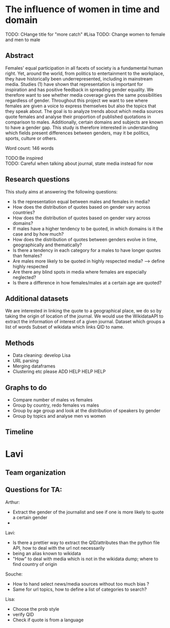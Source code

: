 # The influence of women in time and domain
TODO: CHange title for "more catch" #Lisa
TODO: Change women to female and men to male  

## Abstract
Females' equal participation in all facets of society is a fundamental human right. Yet, around the world, from politics to entertainment to the workplace, they have historically been underrepresented, including in mainstream media. Studies (1) have shown that representation is important for inspiration and has positive feedback in spreading gender equality. We therefore want to see whether media coverage gives the same possibilities regardless of gender.
Throughout this project we want to see where females are given a voice to express themselves but also the topics that they speak about. The goal is to analyze trends about which media sources quote females and analyse their proportion of published quotations in comparison to males. Additionally, certain domains and subjects are known to have a gender gap. This study is therefore interested in understanding which fields present differences between genders, may it be politics, sports, culture or others. 

Word count: 146 words

TODO:Be inspired  
TODO: Careful when talking about journal, state media instead for now 


## Research questions

This study aims at answering the following questions:
 
- Is the representation equal between males and females in media?
- How does the distribution of quotes based on gender vary across countries?
- How does the distribution of quotes based on gender vary across domains? 
- If males have a higher tendency to be quoted, in which domains is it the case and by how much?
- How does the distribution of quotes between genders evolve in time, geographically and thematically?
- Is there a tendency in each category for a males to have longer quotes than females?
- Are males more likely to be quoted in highly respected media?  --> define highly respected
- Are there any blind spots in media where females are especially neglected?
- Is there a difference in how females/males at a certain age are quoted?

## Additional datasets

We are interested in linking the quote to a geographical place, we do so by taking the origin of location of the journal. We would use the WikidataAPI to extract the information of interest of a given journal.
Dataset which groups a list of words 
Subset of wikidata which links QID to name. 

## Methods
- Data cleaning: develop Lisa
- URL parsing 
- Merging dataframes
- Clustering etc please ADD HELP HELP HELP 

## Graphs to do
- Compare number of males vs females
- Group by country, redo females vs males
- Group by age group and look at the distribution of speakers by gender
- Group by topics and analyse men vs women 


## Timeline
# Lavi 

## Team organization 




## Questions for TA:
Arthur:
- Extract the gender of the journalist and see if one is more likely to quote a certain gender
- 

Lavi:
- Is there a prettier way to extract the QID/attributes than the python file API, how to deal with the url not necessarily
- being an alias known to wikidata
- "How" to deal with media which is not in the wikidata dump; where to find country of origin 

Souche:
- How to hand select news/media sources without too much bias ? 
- Same for url topics, how to define a list of categories to search?

Lisa: 

- Choose the prob style 
- verify QID 
- Check if quote is from a language 
